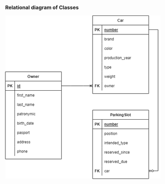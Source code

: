 ### Relational diagram of Classes
![](https://github.com/OP-NC-EduCentre/dmytriyev/blob/tasks-of-laboratory-work-1/1.2-RelationDBSchema/Dmitriev_rel.png)
